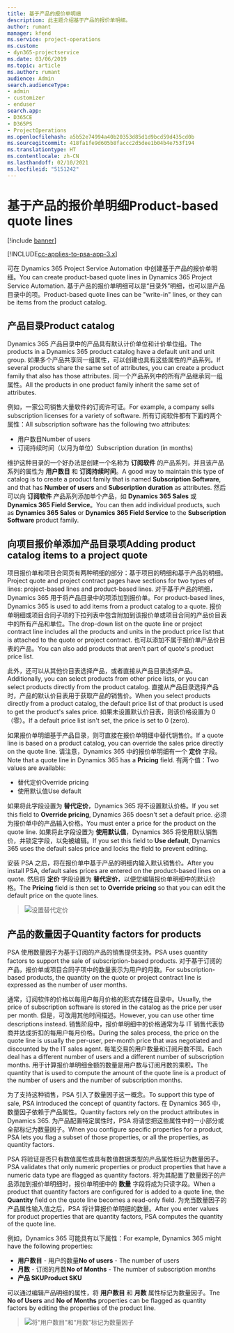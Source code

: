 ```yaml
---
title: 基于产品的报价单明细
description: 此主题介绍基于产品的报价单明细。
author: rumant
manager: kfend
ms.service: project-operations
ms.custom:
- dyn365-projectservice
ms.date: 03/06/2019
ms.topic: article
ms.author: rumant
audience: Admin
search.audienceType:
- admin
- customizer
- enduser
search.app:
- D365CE
- D365PS
- ProjectOperations
ms.openlocfilehash: a5b52e74994a40b20353d85d1d9bcd59d435cd0b
ms.sourcegitcommit: 418fa1fe9d605b8faccc2d5dee1b04b4e753f194
ms.translationtype: HT
ms.contentlocale: zh-CN
ms.lasthandoff: 02/10/2021
ms.locfileid: "5151242"
---
```

# <a name="product-based-quote-lines"></a><span data-ttu-id="3d868-103">基于产品的报价单明细</span><span class="sxs-lookup"><span data-stu-id="3d868-103">Product-based quote lines</span></span>

[!include [banner](../includes/psa-now-project-operations.md)]

[!INCLUDE[cc-applies-to-psa-app-3.x](../includes/cc-applies-to-psa-app-3x.md)]


<span data-ttu-id="3d868-104">可在 Dynamics 365 Project Service Automation 中创建基于产品的报价单明细。</span><span class="sxs-lookup"><span data-stu-id="3d868-104">You can create product-based quote lines in Dynamics 365 Project Service Automation.</span></span> <span data-ttu-id="3d868-105">基于产品的报价单明细可以是“目录外”明细，也可以是产品目录中的项。</span><span class="sxs-lookup"><span data-stu-id="3d868-105">Product-based quote lines can be "write-in" lines, or they can be items from the product catalog.</span></span>

## <a name="product-catalog"></a><span data-ttu-id="3d868-106">产品目录</span><span class="sxs-lookup"><span data-stu-id="3d868-106">Product catalog</span></span>

<span data-ttu-id="3d868-107">Dynamics 365 产品目录中的产品具有默认计价单位和计价单位组。</span><span class="sxs-lookup"><span data-stu-id="3d868-107">The products in a Dynamics 365 product catalog have a default unit and unit group.</span></span> <span data-ttu-id="3d868-108">如果多个产品共享同一组属性，可以创建也具有这些属性的产品系列。</span><span class="sxs-lookup"><span data-stu-id="3d868-108">If several products share the same set of attributes, you can create a product family that also has those attributes.</span></span> <span data-ttu-id="3d868-109">同一个产品系列中的所有产品继承同一组属性。</span><span class="sxs-lookup"><span data-stu-id="3d868-109">All the products in one product family inherit the same set of attributes.</span></span>

<span data-ttu-id="3d868-110">例如，一家公司销售大量软件的订阅许可证。</span><span class="sxs-lookup"><span data-stu-id="3d868-110">For example, a company sells subscription licenses for a variety of software.</span></span> <span data-ttu-id="3d868-111">所有订阅软件都有下面的两个属性：</span><span class="sxs-lookup"><span data-stu-id="3d868-111">All subscription software has the following two attributes:</span></span>

- <span data-ttu-id="3d868-112">用户数目</span><span class="sxs-lookup"><span data-stu-id="3d868-112">Number of users</span></span> 
- <span data-ttu-id="3d868-113">订阅持续时间（以月为单位）</span><span class="sxs-lookup"><span data-stu-id="3d868-113">Subscription duration (in months)</span></span>

<span data-ttu-id="3d868-114">维护这种目录的一个好办法是创建一个名称为 **订阅软件** 的产品系列，并且该产品系列的属性为 **用户数目** 和 **订阅持续时间**。</span><span class="sxs-lookup"><span data-stu-id="3d868-114">A good way to maintain this type of catalog is to create a product family that is named **Subscription Software**, and that has **Number of users** and **Subscription duration** as attributes.</span></span> <span data-ttu-id="3d868-115">然后可以向 **订阅软件** 产品系列添加单个产品，如 **Dynamics 365 Sales** 或 **Dynamics 365 Field Service**。</span><span class="sxs-lookup"><span data-stu-id="3d868-115">You can then add individual products, such as **Dynamics 365 Sales** or **Dynamics 365 Field Service** to the **Subscription Software** product family.</span></span>

## <a name="adding-product-catalog-items-to-a-project-quote"></a><span data-ttu-id="3d868-116">向项目报价单添加产品目录项</span><span class="sxs-lookup"><span data-stu-id="3d868-116">Adding product catalog items to a project quote</span></span>

<span data-ttu-id="3d868-117">项目报价单和项目合同页有两种明细的部分：基于项目的明细和基于产品的明细。</span><span class="sxs-lookup"><span data-stu-id="3d868-117">Project quote and project contract pages have sections for two types of lines: project-based lines and product-based lines.</span></span> <span data-ttu-id="3d868-118">对于基于产品的明细，Dynamics 365 用于将产品目录中的项添加到报价单。</span><span class="sxs-lookup"><span data-stu-id="3d868-118">For product-based lines, Dynamics 365 is used to add items from a product catalog to a quote.</span></span> <span data-ttu-id="3d868-119">报价单明细或项目合同子项的下拉列表中包含附加到该报价单或项目合同的产品价目表中的所有产品和单位。</span><span class="sxs-lookup"><span data-stu-id="3d868-119">The drop-down list on the quote line or project contract line includes all the products and units in the product price list that is attached to the quote or project contract.</span></span> <span data-ttu-id="3d868-120">也可以添加不属于报价单产品价目表的产品。</span><span class="sxs-lookup"><span data-stu-id="3d868-120">You can also add products that aren't part of quote's product price list.</span></span>

<span data-ttu-id="3d868-121">此外，还可以从其他价目表选择产品，或者直接从产品目录选择产品。</span><span class="sxs-lookup"><span data-stu-id="3d868-121">Additionally, you can select products from other price lists, or you can select products directly from the product catalog.</span></span> <span data-ttu-id="3d868-122">直接从产品目录选择产品时，产品的默认价目表用于获取产品的销售价。</span><span class="sxs-lookup"><span data-stu-id="3d868-122">When you select products directly from a product catalog, the default price list of that product is used to get the product's sales price.</span></span> <span data-ttu-id="3d868-123">如果未设置默认价目表，则该价格设置为 0（零）。</span><span class="sxs-lookup"><span data-stu-id="3d868-123">If a default price list isn't set, the price is set to 0 (zero).</span></span>

<span data-ttu-id="3d868-124">如果报价单明细基于产品目录，则可直接在报价单明细中替代销售价。</span><span class="sxs-lookup"><span data-stu-id="3d868-124">If a quote line is based on a product catalog, you can override the sales price directly on the quote line.</span></span> <span data-ttu-id="3d868-125">请注意，Dynamics 365 中的报价单明细有一个 **定价** 字段。</span><span class="sxs-lookup"><span data-stu-id="3d868-125">Note that a quote line in Dynamics 365 has a **Pricing** field.</span></span> <span data-ttu-id="3d868-126">有两个值：</span><span class="sxs-lookup"><span data-stu-id="3d868-126">Two values are available:</span></span>

- <span data-ttu-id="3d868-127">替代定价</span><span class="sxs-lookup"><span data-stu-id="3d868-127">Override pricing</span></span>  
- <span data-ttu-id="3d868-128">使用默认值</span><span class="sxs-lookup"><span data-stu-id="3d868-128">Use default</span></span>

<span data-ttu-id="3d868-129">如果将此字段设置为 **替代定价**，Dynamics 365 将不设置默认价格。</span><span class="sxs-lookup"><span data-stu-id="3d868-129">If you set this field to **Override pricing**, Dynamics 365 doesn't set a default price.</span></span> <span data-ttu-id="3d868-130">必须为报价单中的产品输入价格。</span><span class="sxs-lookup"><span data-stu-id="3d868-130">You must enter a price for the product on the quote line.</span></span> <span data-ttu-id="3d868-131">如果将此字段设置为 **使用默认值**，Dynamics 365 将使用默认销售价，并锁定字段，以免被编辑。</span><span class="sxs-lookup"><span data-stu-id="3d868-131">If you set this field to **Use default**, Dynamics 365 uses the default sales price and locks the field to prevent editing.</span></span>

<span data-ttu-id="3d868-132">安装 PSA 之后，将在报价单中基于产品的明细内输入默认销售价。</span><span class="sxs-lookup"><span data-stu-id="3d868-132">After you install PSA, default sales prices are entered on the product-based lines on a quote.</span></span> <span data-ttu-id="3d868-133">然后将 **定价** 字段设置为 **替代定价**，以便您编辑报价单明细中的默认价格。</span><span class="sxs-lookup"><span data-stu-id="3d868-133">The **Pricing** field is then set to **Override pricing** so that you can edit the default price on the quote lines.</span></span>

> ![设置替代定价](media/basic-guide-10.png)
 
## <a name="quantity-factors-for-products"></a><span data-ttu-id="3d868-135">产品的数量因子</span><span class="sxs-lookup"><span data-stu-id="3d868-135">Quantity factors for products</span></span>

<span data-ttu-id="3d868-136">PSA 使用数量因子为基于订阅的产品的销售提供支持。</span><span class="sxs-lookup"><span data-stu-id="3d868-136">PSA uses quantity factors to support the sale of subscription-based products.</span></span> <span data-ttu-id="3d868-137">对于基于订阅的产品，报价单或项目合同子项中的数量表示为用户的月数。</span><span class="sxs-lookup"><span data-stu-id="3d868-137">For subscription-based products, the quantity on the quote or project contract line is expressed as the number of user months.</span></span>

<span data-ttu-id="3d868-138">通常，订阅软件的价格以每用户每月价格的形式存储在目录中。</span><span class="sxs-lookup"><span data-stu-id="3d868-138">Usually, the price of subscription software is stored in the catalog as the price per user per month.</span></span> <span data-ttu-id="3d868-139">但是，可改用其他时间描述。</span><span class="sxs-lookup"><span data-stu-id="3d868-139">However, you can use other time descriptions instead.</span></span> <span data-ttu-id="3d868-140">销售阶段中，报价单明细中的价格通常为与 IT 销售代表协商并达成折扣的每用户每月价格。</span><span class="sxs-lookup"><span data-stu-id="3d868-140">During the sales process, the price on the quote line is usually the per-user, per-month price that was negotiated and discounted by the IT sales agent.</span></span> <span data-ttu-id="3d868-141">每笔交易的用户数量和订阅月数不同。</span><span class="sxs-lookup"><span data-stu-id="3d868-141">Each deal has a different number of users and a different number of subscription months.</span></span> <span data-ttu-id="3d868-142">用于计算报价单明细金额的数量是用户数与订阅月数的乘积。</span><span class="sxs-lookup"><span data-stu-id="3d868-142">The quantity that is used to compute the amount of the quote line is a product of the number of users and the number of subscription months.</span></span>

<span data-ttu-id="3d868-143">为了支持这种销售，PSA 引入了数量因子这一概念。</span><span class="sxs-lookup"><span data-stu-id="3d868-143">To support this type of sale, PSA introduced the concept of quantity factors.</span></span> <span data-ttu-id="3d868-144">在 Dynamics 365 中，数量因子依赖于产品属性。</span><span class="sxs-lookup"><span data-stu-id="3d868-144">Quantity factors rely on the product attributes in Dynamics 365.</span></span> <span data-ttu-id="3d868-145">为产品配置特定属性时，PSA 将请您把这些属性中的一小部分或全部标记为数量因子。</span><span class="sxs-lookup"><span data-stu-id="3d868-145">When you configure specific properties for a product, PSA lets you flag a subset of those properties, or all the properties, as quantity factors.</span></span>

<span data-ttu-id="3d868-146">PSA 将验证是否只有数值属性或具有数值数据类型的产品属性标记为数量因子。</span><span class="sxs-lookup"><span data-stu-id="3d868-146">PSA validates that only numeric properties or product properties that have a numeric data type are flagged as quantity factors.</span></span> <span data-ttu-id="3d868-147">将为其配置了数量因子的产品添加到报价单明细时，报价单明细中的 **数量** 字段将成为只读字段。</span><span class="sxs-lookup"><span data-stu-id="3d868-147">When a product that quantity factors are configured for is added to a quote line, the **Quantity** field on the quote line becomes a read-only field.</span></span> <span data-ttu-id="3d868-148">为充当数量因子的产品属性输入值之后，PSA 将计算报价单明细的数量。</span><span class="sxs-lookup"><span data-stu-id="3d868-148">After you enter values for product properties that are quantity factors, PSA computes the quantity of the quote line.</span></span>

<span data-ttu-id="3d868-149">例如，Dynamics 365 可能具有以下属性：</span><span class="sxs-lookup"><span data-stu-id="3d868-149">For example, Dynamics 365 might have the following properties:</span></span> 

- <span data-ttu-id="3d868-150">**用户数目** - 用户的数量</span><span class="sxs-lookup"><span data-stu-id="3d868-150">**No of users** - The number of users</span></span> 
- <span data-ttu-id="3d868-151">**月数** - 订阅的月数</span><span class="sxs-lookup"><span data-stu-id="3d868-151">**No of Months** - The number of subscription months</span></span>
- <span data-ttu-id="3d868-152">**产品 SKU**</span><span class="sxs-lookup"><span data-stu-id="3d868-152">**Product SKU**</span></span> 

<span data-ttu-id="3d868-153">可以通过编辑产品明细的属性，将 **用户数目** 和 **月数** 属性标记为数量因子。</span><span class="sxs-lookup"><span data-stu-id="3d868-153">Tne **No of Users** and **No of Months** properties can be flagged as quantity factors by editing the properties of the product line.</span></span> 

> ![将“用户数目”和“月数”标记为数量因子](media/basic-guide-11.png)
 
